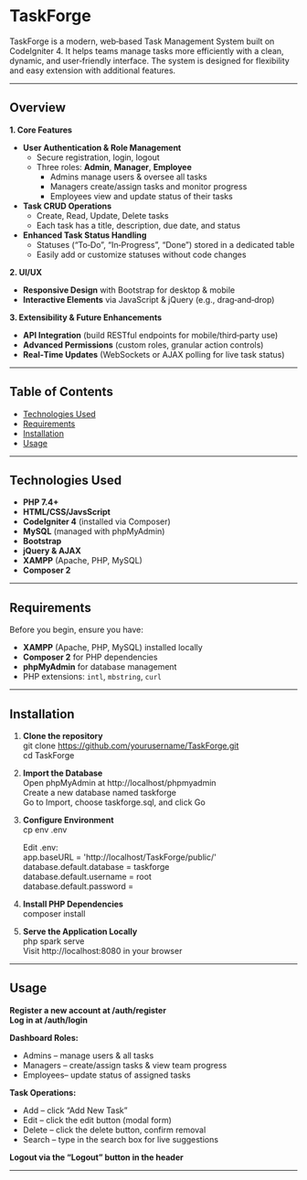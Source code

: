 # TaskForge

TaskForge is a modern, web‑based Task Management System built on CodeIgniter 4. It helps teams manage tasks more efficiently with a clean, dynamic, and user‑friendly interface. The system is designed for flexibility and easy extension with additional features.

---

## Overview

**1. Core Features**  
- **User Authentication & Role Management**  
  - Secure registration, login, logout  
  - Three roles: **Admin**, **Manager**, **Employee**  
    - Admins manage users & oversee all tasks  
    - Managers create/assign tasks and monitor progress  
    - Employees view and update status of their tasks  
- **Task CRUD Operations**  
  - Create, Read, Update, Delete tasks  
  - Each task has a title, description, due date, and status  
- **Enhanced Task Status Handling**  
  - Statuses (“To‑Do”, “In‑Progress”, “Done”) stored in a dedicated table  
  - Easily add or customize statuses without code changes  

**2. UI/UX**  
- **Responsive Design** with Bootstrap for desktop & mobile  
- **Interactive Elements** via JavaScript & jQuery (e.g., drag‑and‑drop)  

**3. Extensibility & Future Enhancements**  
- **API Integration** (build RESTful endpoints for mobile/third‑party use)  
- **Advanced Permissions** (custom roles, granular action controls)  
- **Real‑Time Updates** (WebSockets or AJAX polling for live task status)  

---

## Table of Contents

- [Technologies Used](#technologies-used)  
- [Requirements](#requirements)  
- [Installation](#installation)  
- [Usage](#usage)  

---

## Technologies Used

- **PHP 7.4+**
- **HTML/CSS/JavsScript**
- **CodeIgniter 4** (installed via Composer)  
- **MySQL** (managed with phpMyAdmin)  
- **Bootstrap**  
- **jQuery & AJAX**  
- **XAMPP** (Apache, PHP, MySQL)  
- **Composer 2**  

---

## Requirements

Before you begin, ensure you have:

- **XAMPP** (Apache, PHP, MySQL) installed locally  
- **Composer 2** for PHP dependencies  
- **phpMyAdmin** for database management  
- PHP extensions: `intl`, `mbstring`, `curl`

---

## Installation

1. **Clone the repository**  
   git clone https://github.com/yourusername/TaskForge.git  
   cd TaskForge

2. **Import the Database**  
   Open phpMyAdmin at http://localhost/phpmyadmin  
   Create a new database named taskforge  
   Go to Import, choose taskforge.sql, and click Go

3. **Configure Environment**  
   cp env .env
    
   Edit .env:  
   app.baseURL = 'http://localhost/TaskForge/public/'  
   database.default.database = taskforge  
   database.default.username = root  
   database.default.password =

5. **Install PHP Dependencies**  
   composer install

6. **Serve the Application Locally**  
   php spark serve  
   Visit http://localhost:8080 in your browser

---

## Usage

**Register a new account at /auth/register**  
**Log in at /auth/login**  

**Dashboard Roles:**  
-  Admins   – manage users & all tasks  
-  Managers – create/assign tasks & view team progress  
-  Employees– update status of assigned tasks  

**Task Operations:**  
-   Add    – click “Add New Task”  
-   Edit   – click the edit button (modal form)  
-   Delete – click the delete button, confirm removal  
-   Search – type in the search box for live suggestions  

 **Logout via the “Logout” button in the header**

---



